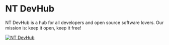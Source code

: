 # NT DevHub

NT DevHub is a hub for all developers and open source software lovers. Our mission is: keep it open, keep it free!

<a href="https://discord.gg/qzB37WS5AT">
         <img alt="NT DevHub" src="https://discord.com/api/guilds/1207460031751262240/widget.png?style=banner2">
</a>
